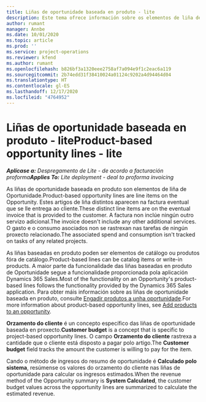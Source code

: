 ```yaml
---
title: Liñas de oportunidade baseada en produto - lite
description: Este tema ofrece información sobre os elementos de liña de oportunidade baseada en produto en Project Operations.
author: rumant
manager: Annbe
ms.date: 10/01/2020
ms.topic: article
ms.prod: ''
ms.service: project-operations
ms.reviewer: kfend
ms.author: rumant
ms.openlocfilehash: b826bf3a1320eee2758af7a094e9f1c2eac6a119
ms.sourcegitcommit: 2b74edd31f38410024a01124c9202a4d94464d04
ms.translationtype: HT
ms.contentlocale: gl-ES
ms.lasthandoff: 12/17/2020
ms.locfileid: "4764952"
---
```

# <a name="product-based-opportunity-lines---lite"></a><span data-ttu-id="76e5c-103">Liñas de oportunidade baseada en produto - lite</span><span class="sxs-lookup"><span data-stu-id="76e5c-103">Product-based opportunity lines - lite</span></span>

<span data-ttu-id="76e5c-104">_**Aplícase a:** Despregamento de Lite - de acordo a facturación proforma_</span><span class="sxs-lookup"><span data-stu-id="76e5c-104">_**Applies To:** Lite deployment - deal to proforma invoicing_</span></span>

<span data-ttu-id="76e5c-105">As liñas de oportunidade baseada en produto son elementos de liña de Oportunidade.</span><span class="sxs-lookup"><span data-stu-id="76e5c-105">Product-based opportunity lines are line items on the Opportunity.</span></span> <span data-ttu-id="76e5c-106">Estes artigos de liña distintos aparecen na factura eventual que se lle entrega ao cliente.</span><span class="sxs-lookup"><span data-stu-id="76e5c-106">These distinct line items are on the eventual invoice that is provided to the customer.</span></span> <span data-ttu-id="76e5c-107">A factura non inclúe ningún outro servizo adicional.</span><span class="sxs-lookup"><span data-stu-id="76e5c-107">The invoice doesn't include any other additional services.</span></span> <span data-ttu-id="76e5c-108">O gasto e o consumo asociados non se rastrexan nas tarefas de ningún proxecto relacionado.</span><span class="sxs-lookup"><span data-stu-id="76e5c-108">The associated spend and consumption isn't tracked on tasks of any related projects.</span></span>

<span data-ttu-id="76e5c-109">As liñas baseadas en produto poden ser elementos de catálogo ou produtos fóra de catálogo.</span><span class="sxs-lookup"><span data-stu-id="76e5c-109">Product-based lines can be catalog items or write-in products.</span></span> <span data-ttu-id="76e5c-110">A maior parte da funcionalidade das liñas baseadas en produto de Oportunidade segue a funcionalidade proporcionada pola aplicación Dynamics 365 Sales.</span><span class="sxs-lookup"><span data-stu-id="76e5c-110">Most of the functionality on an Opportunity's product-based lines follows the functionality provided by the Dynamics 365 Sales application.</span></span> <span data-ttu-id="76e5c-111">Para obter máis información sobre as liñas de oportunidade baseada en produto, consulte [Engadir produtos a unha oportunidade](https://docs.microsoft.com/dynamics365/sales-enterprise/add-products-opportunity).</span><span class="sxs-lookup"><span data-stu-id="76e5c-111">For more information about product-based opportunity lines, see [Add products to an opportunity](https://docs.microsoft.com/dynamics365/sales-enterprise/add-products-opportunity).</span></span>

<span data-ttu-id="76e5c-112">**Orzamento do cliente** é un concepto específico das liñas de oportunidade baseada en proxecto.</span><span class="sxs-lookup"><span data-stu-id="76e5c-112">**Customer budget** is a concept that is specific to project-based opportunity lines.</span></span> <span data-ttu-id="76e5c-113">O campo **Orzamento do cliente** rastrexa a cantidade que o cliente está disposto a pagar polo artigo.</span><span class="sxs-lookup"><span data-stu-id="76e5c-113">The **Customer budget** field tracks the amount the customer is willing to pay for the item.</span></span>

<span data-ttu-id="76e5c-114">Cando o método de ingresos do resumo de oportunidade é **Calculado polo sistema**, resúmense os valores do orzamento do cliente nas liñas de oportunidade para calcular os ingresos estimados.</span><span class="sxs-lookup"><span data-stu-id="76e5c-114">When the revenue method of the Opportunity summary is **System Calculated**, the customer budget values across the opportunity lines are summarized to calculate the estimated revenue.</span></span> 

